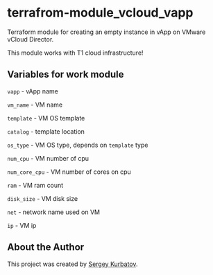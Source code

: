 # terrafrom-module_vcloud_vapp

Terraform module for creating an empty instance in vApp on VMware vCloud Director.

This module works with T1 cloud infrastructure!
## Variables for work module

`vapp` - vApp name

`vm_name` - VM name

`template` - VM OS template

`catalog` - template location

`os_type` - VM OS type, depends on `template` type

`num_cpu` - VM number of cpu

`num_core_cpu` - VM number of cores on cpu

`ram` - VM ram count

`disk_size` - VM disk size

`net` - network name used on VM

`ip` - VM ip

## About the Author

This project was created by [Sergey Kurbatov](https://skurbatov.github.io/).
